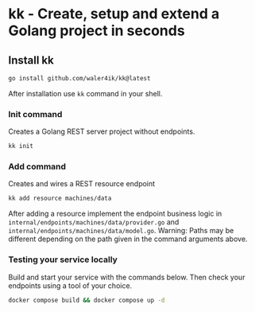 # kk - Create, setup and extend a Golang project in seconds

## Install kk

```zsh
go install github.com/waler4ik/kk@latest
```
After installation use `kk` command in your shell.

### Init command
Creates a Golang REST server project without endpoints.

```zsh
kk init 
```

### Add command
Creates and wires a REST resource endpoint

```zsh
kk add resource machines/data
```
After adding a resource implement the endpoint business logic in `internal/endpoints/machines/data/provider.go` and `internal/endpoints/machines/data/model.go`. 
Warning: Paths may be different depending on the path given in the command arguments above.

### Testing your service locally
Build and start your service with the commands below. Then check your endpoints using a tool of your choice.
```zsh
docker compose build && docker compose up -d
```

